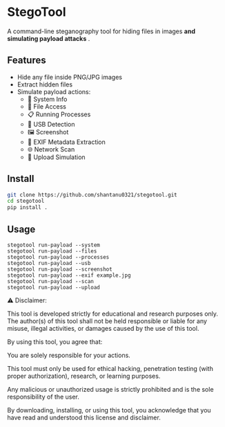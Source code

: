 # StegoTool 

A command-line steganography tool for hiding files in images **and simulating payload attacks** .

## Features
- Hide any file inside PNG/JPG images
- Extract hidden files
- Simulate payload actions:
    - 🧠 System Info
    - 📂 File Access
    - 📋 Running Processes
    - 💾 USB Detection
    - 🖼 Screenshot
    - 🧬 EXIF Metadata Extraction
    - 🌐 Network Scan
    - 🚨 Upload Simulation

## Install
```bash
git clone https://github.com/shantanu0321/stegotool.git
cd stegotool
pip install .
```

## Usage
```
stegotool run-payload --system
stegotool run-payload --files
stegotool run-payload --processes
stegotool run-payload --usb
stegotool run-payload --screenshot
stegotool run-payload --exif example.jpg
stegotool run-payload --scan
stegotool run-payload --upload
```

⚠️ Disclaimer: 

This tool is developed strictly for educational and research purposes only. The author(s) of this tool shall not be held responsible or liable for any misuse, illegal activities, or damages caused by the use of this tool.

By using this tool, you agree that:

You are solely responsible for your actions.

This tool must only be used for ethical hacking, penetration testing (with proper authorization), research, or learning purposes.

Any malicious or unauthorized usage is strictly prohibited and is the sole responsibility of the user.

By downloading, installing, or using this tool, you acknowledge that you have read and understood this license and disclaimer.
